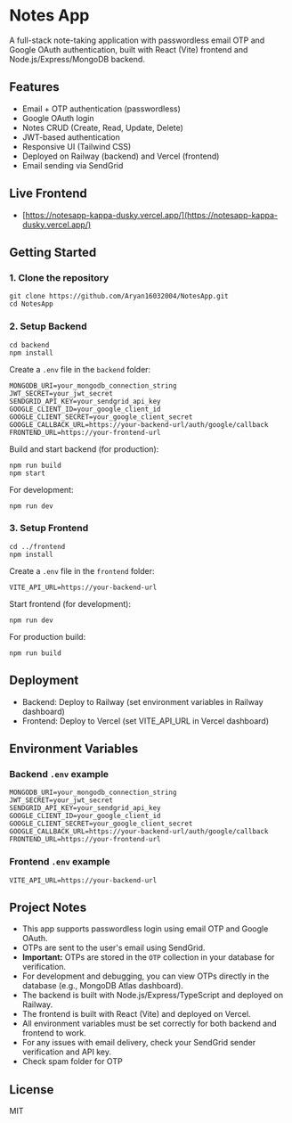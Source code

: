 # Notes App

A full-stack note-taking application with passwordless email OTP and Google OAuth authentication, built with React (Vite) frontend and Node.js/Express/MongoDB backend.

## Features
- Email + OTP authentication (passwordless)
- Google OAuth login
- Notes CRUD (Create, Read, Update, Delete)
- JWT-based authentication
- Responsive UI (Tailwind CSS)
- Deployed on Railway (backend) and Vercel (frontend)
- Email sending via SendGrid

## Live Frontend
- [https://notesapp-kappa-dusky.vercel.app/](https://notesapp-kappa-dusky.vercel.app/)

## Getting Started

### 1. Clone the repository
```
git clone https://github.com/Aryan16032004/NotesApp.git
cd NotesApp
```

### 2. Setup Backend
```
cd backend
npm install
```
Create a `.env` file in the `backend` folder:
```env
MONGODB_URI=your_mongodb_connection_string
JWT_SECRET=your_jwt_secret
SENDGRID_API_KEY=your_sendgrid_api_key
GOOGLE_CLIENT_ID=your_google_client_id
GOOGLE_CLIENT_SECRET=your_google_client_secret
GOOGLE_CALLBACK_URL=https://your-backend-url/auth/google/callback
FRONTEND_URL=https://your-frontend-url
```

Build and start backend (for production):
```
npm run build
npm start
```
For development:
```
npm run dev
```

### 3. Setup Frontend
```
cd ../frontend
npm install
```
Create a `.env` file in the `frontend` folder:
```env
VITE_API_URL=https://your-backend-url
```

Start frontend (for development):
```
npm run dev
```
For production build:
```
npm run build
```

## Deployment
- Backend: Deploy to Railway (set environment variables in Railway dashboard)
- Frontend: Deploy to Vercel (set VITE_API_URL in Vercel dashboard)

## Environment Variables

### Backend `.env` example
```env
MONGODB_URI=your_mongodb_connection_string
JWT_SECRET=your_jwt_secret
SENDGRID_API_KEY=your_sendgrid_api_key
GOOGLE_CLIENT_ID=your_google_client_id
GOOGLE_CLIENT_SECRET=your_google_client_secret
GOOGLE_CALLBACK_URL=https://your-backend-url/auth/google/callback
FRONTEND_URL=https://your-frontend-url
```

### Frontend `.env` example
```env
VITE_API_URL=https://your-backend-url
```

## Project Notes

- This app supports passwordless login using email OTP and Google OAuth.
- OTPs are sent to the user's email using SendGrid.
- **Important:** OTPs are stored in the `OTP` collection in your database for verification.
- For development and debugging, you can view OTPs directly in the database (e.g., MongoDB Atlas dashboard).
- The backend is built with Node.js/Express/TypeScript and deployed on Railway.
- The frontend is built with React (Vite) and deployed on Vercel.
- All environment variables must be set correctly for both backend and frontend to work.
- For any issues with email delivery, check your SendGrid sender verification and API key.
- Check spam folder for OTP

## License
MIT